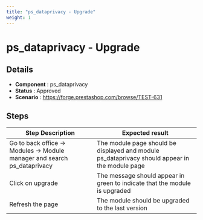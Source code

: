 ```yaml
---
title: "ps_dataprivacy - Upgrade"
weight: 1
---
```


# ps_dataprivacy - Upgrade
## Details
* **Component** : ps_dataprivacy
* **Status** : Approved
* **Scenario** : https://forge.prestashop.com/browse/TEST-631

## Steps
| Step Description | Expected result |
| ----- | ----- |
| Go to back office -> Modules -> Module manager and search ps_dataprivacy | The module page should be displayed and module ps_dataprivacy should appear in the module page |
| Click on upgrade | The message should appear in green to indicate that the module is upgraded |
| Refresh the page | The module should be upgraded to the last version |